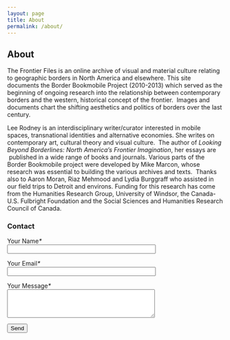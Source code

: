 ```yaml
---
layout: page
title: About
permalink: /about/
---
```


<div class="page-header">
  <h2>About</h2>
</div>
  <p class="lead">The Frontier Files is an online archive of visual and material culture relating to geographic borders in North America and elsewhere. This site documents the Border Bookmobile Project (2010-2013) which served as the beginning of ongoing research into the relationship between contemporary borders and the western, historical concept of the frontier.  Images and documents chart the shifting aesthetics and politics of borders over the last century.</p>
<p>Lee Rodney is an interdisciplinary writer/curator interested in mobile spaces, transnational identities and alternative economies. She writes on contemporary art, cultural theory and visual culture.  The author of <i>Looking Beyond Borderlines: North America’s Frontier Imagination</i>, her essays are  published in a wide range of books and journals. Various parts of the Border Bookmobile project were developed by Mike Marcon, whose research was essential to building the various archives and texts.  Thanks also to Aaron Moran, Riaz Mehmood and Lydia Burggraff who assisted in our field trips to Detroit and environs. Funding for this research has come from the Humanities Research Group, University of Windsor, the Canada-U.S. Fulbright Foundation and the Social Sciences and Humanities Research Council of Canada.</p>
<h3>Contact</h3>
<div role="form" class="wpcf7" id="wpcf7-f171-p169-o1" lang="en-US" dir="ltr">
<div class="screen-reader-response"><p role="status" aria-live="polite" aria-atomic="true"></p> <ul></ul></div>
<form action="http://frontierfiles.org/about/#wpcf7-f171-p169-o1" method="post" class="wpcf7-form init" novalidate="novalidate" data-status="init">
<div style="display: none;">
<input type="hidden" name="_wpcf7" value="171" />
<input type="hidden" name="_wpcf7_version" value="5.3.2" />
<input type="hidden" name="_wpcf7_locale" value="en_US" />
<input type="hidden" name="_wpcf7_unit_tag" value="wpcf7-f171-p169-o1" />
<input type="hidden" name="_wpcf7_container_post" value="169" />
<input type="hidden" name="_wpcf7_posted_data_hash" value="" />
</div>
<div class="clearfix">
<div class="left-side">
<p><span class="form-label">Your Name<i>*</i></span><br />
    <span class="wpcf7-form-control-wrap your-name"><input type="text" name="your-name" value="" size="40" class="wpcf7-form-control wpcf7-text wpcf7-validates-as-required" aria-required="true" aria-invalid="false" /></span> </p>
<p><span class="form-label">Your Email<i>*</i></span><br />
    <span class="wpcf7-form-control-wrap your-email"><input type="email" name="your-email" value="" size="40" class="wpcf7-form-control wpcf7-text wpcf7-email wpcf7-validates-as-required wpcf7-validates-as-email" aria-required="true" aria-invalid="false" /></span> </p>
</div>
<div class="right-side">
<p><span class="form-label">Your Message<i>*</i></span><br />
    <span class="wpcf7-form-control-wrap your-message"><textarea name="your-message" cols="40" rows="4" class="wpcf7-form-control wpcf7-textarea wpcf7-validates-as-required" aria-required="true" aria-invalid="false"></textarea></span> </p>
</div>
</div>
<p><input type="submit" value="Send" class="wpcf7-form-control wpcf7-submit submit-btn" /></p>
<div class="wpcf7-response-output" aria-hidden="true"></div></form></div>

